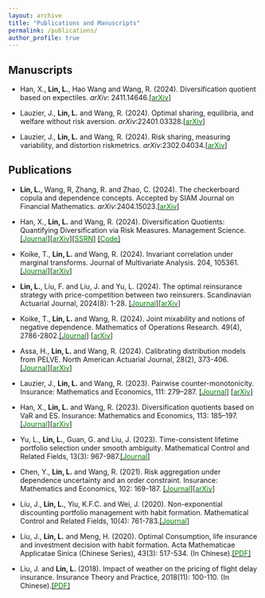 ```yaml
---
layout: archive
title: "Publications and Manuscripts"
permalink: /publications/
author_profile: true
---
```


## Manuscripts

- Han, X.,  **Lin, L.**, Hao Wang  and Wang, R. (2024). Diversification quotient based on expectiles. *arXiv*: 2411.14646.[[<span style="color:green">arXiv</span>]](https://arxiv.org/abs/2411.14646)

- Lauzier, J., **Lin, L.** and  Wang, R. (2024). Optimal sharing, equilibria, and welfare without risk aversion. *arXiv*:22401.03328.[[<span style="color:green">arXiv</span>]](https://arxiv.org/abs/2401.03328)

- Lauzier, J., **Lin, L.** and  Wang, R. (2024). Risk sharing, measuring variability, and distortion riskmetrics.  *arXiv*:2302.04034.[[<span style="color:green">arXiv</span>]](https://arxiv.org/abs/2302.04034)
 

## Publications

- **Lin, L.**, Wang, R, Zhang, R. and  Zhao, C. (2024). The checkerboard copula and dependence concepts. Accepted by SIAM Journal on Financial Mathematics. *arXiv*:2404.15023.[[<span style="color:green">arXiv</span>]](https://arxiv.org/abs/2404.15023)

- Han, X.,  **Lin, L.**  and Wang, R. (2024). Diversification Quotients: Quantifying Diversification via Risk Measures. Management Science. [[<span style="color:green">Journal</span>]](https://doi.org/10.1287/mnsc.2023.00513)[[<span style="color:green">arXiv</span>]](https://arxiv.org/abs/2206.13679)[[<span style="color:green">SSRN</span>]](https://ssrn.com/abstract=4149069) [[<span style="color:green">Code</span>]](https://github.com/Liyuan-Lin/DQ)

- Koike, T., **Lin, L.** and  Wang, R. (2024). Invariant correlation under marginal transforms. Journal of Multivariate Analysis. 204, 105361. [[<span style="color:green">Journal</span>]](https://www.sciencedirect.com/science/article/pii/S0047259X2400068X)[[<span style="color:green">arXiv</span>]](https://arxiv.org/abs/2306.11188)
  
- **Lin, L.**, Liu, F. and Liu, J. and Yu, L. (2024). The optimal reinsurance strategy with price-competition between two reinsurers. Scandinavian Actuarial Journal, 2024(8): 1-28. [[<span style="color:green">Journal</span>]](https://www.tandfonline.com/doi/full/10.1080/03461238.2024.2389181)[[<span style="color:green">arXiv</span>]](https://arxiv.org/abs/2305.00509) 



- Koike, T., **Lin, L.** and Wang, R. (2024). Joint mixability and notions of negative dependence. Mathematics of Operations Research. 49(4), 2786-2802.[[<span style="color:green">Journal</span>]](https://www.tandfonline.com/doi/full/10.1080/03461238.2024.2389181) [[<span style="color:green">arXiv</span>]](https://arxiv.org/abs/2204.11438)

- Assa, H., **Lin, L.** and Wang, R. (2024). Calibrating distribution models from PELVE. North American Actuarial Journal, 28(2), 373-406. [[<span style="color:green">Journal</span>]](https://doi.org/10.1080/10920277.2023.2211648)[[<span style="color:green">arXiv</span>]](https://arxiv.org/pdf/2204.08882.pdf)

- Lauzier, J., **Lin, L.** and  Wang, R. (2023). Pairwise counter-monotonicity. Insurance: Mathematics and Economics, 111: 279–287.
 [[<span style="color:green">Journal</span>]](https://doi.org/10.1016/j.insmatheco.2023.05.006) [[<span style="color:green">arXiv</span>]](https://arxiv.org/pdf/2302.11701.pdf)

- Han, X.,  **Lin, L.**  and Wang, R. (2023). Diversification quotients based on VaR and ES. Insurance: Mathematics and Economics, 113: 185–197. [[<span style="color:green">Journal</span>]](https://doi.org/10.1016/j.insmatheco.2023.08.006)[[<span style="color:green">arXiv</span>]](https://arxiv.org/abs/2301.03517)


- Yu, L., **Lin, L.**, Guan, G. and Liu, J. (2023). Time-consistent lifetime portfolio selection under smooth ambiguity. Mathematical Control and Related Fields, 13(3): 967-987.[[<span style="color:green">Journal</span>]](https://www.aimsciences.org/article/doi/10.3934/mcrf.2022023) 

- Chen, Y., **Lin, L.** and Wang, R. (2021). Risk aggregation under dependence uncertainty and an order constraint. Insurance: Mathematics and Economics, 102: 169-187. [[<span style="color:green">Journal</span>]](https://doi.org/10.1016/j.insmatheco.2021.10.006)[[<span style="color:green">arXiv</span>]](https://arxiv.org/pdf/2104.07718.pdf)

- Liu, J., **Lin, L.**, Yiu, K.F.C. and Wei, J. (2020). Non-exponential discounting portfolio management with habit formation. Mathematical Control and Related Fields, 10(4): 761-783.[[<span style="color:green">Journal</span>]](https://www.aimsciences.org/article/doi/10.3934/mcrf.2020019) 

- Liu, J., **Lin, L.** and Meng, H. (2020). Optimal Consumption, life insurance and investment decision with habit formation. Acta Mathematicae Applicatae Sinica (Chinese Series), 43(3): 517-534. (In Chinese).[[<span style="color:green">PDF</span>]](https://liyuan-lin.github.io/Liyuan/files/habit.pdf) 

- Liu, J. and **Lin, L.** (2018). Impact of weather on the pricing of flight delay insurance. Insurance Theory and Practice, 2018(11): 100-110. (In Chinese).[[<span style="color:green">PDF</span>]](https://liyuan-lin.github.io/Liyuan/files/impact.pdf) 
